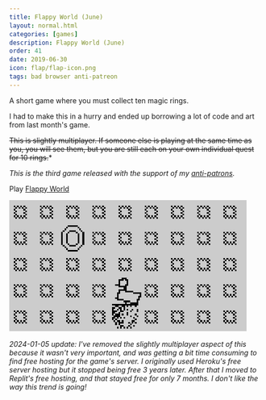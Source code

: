 ```yaml
---
title: Flappy World (June)
layout: normal.html
categories: [games]
description: Flappy World (June)
order: 41
date: 2019-06-30
icon: flap/flap-icon.png
tags: bad browser anti-patreon
---
```


A short game where you must collect ten magic rings.

I had to make this in a hurry and ended up borrowing a lot of code and art from last month's game.

<s>This is slightly multiplayer. If someone else is playing at the same time as you, you will see them, but you are still each on your own individual quest for 10 rings.</s>*

_This is the third game released with the support of my [anti-patrons](/anti-patreon)._

<p>Play <a href="./play/">Flappy World</a></p>

![](1.png)

_2024-01-05 update: I've removed the slightly multiplayer aspect of this because it wasn't very important, and was getting a bit time consuming to find free hosting for the game's server. I originally used Heroku's free server hosting but it stopped being free 3 years later. After that I moved to Replit's free hosting, and that stayed free for only 7 months. I don't like the way this trend is going!_